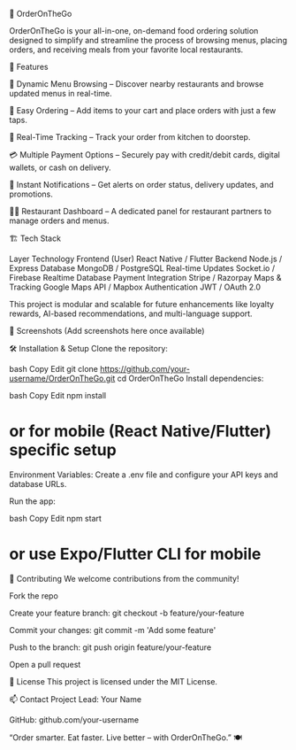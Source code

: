 🍔 OrderOnTheGo

OrderOnTheGo is your all-in-one, on-demand food ordering solution designed to simplify and streamline the process of browsing menus, placing orders, and receiving meals from your favorite local restaurants.

🚀 Features

🧾 Dynamic Menu Browsing – Discover nearby restaurants and browse updated menus in real-time.

🛒 Easy Ordering – Add items to your cart and place orders with just a few taps.

📍 Real-Time Tracking – Track your order from kitchen to doorstep.

💳 Multiple Payment Options – Securely pay with credit/debit cards, digital wallets, or cash on delivery.

🔔 Instant Notifications – Get alerts on order status, delivery updates, and promotions.

🧑‍🍳 Restaurant Dashboard – A dedicated panel for restaurant partners to manage orders and menus.

🏗️ Tech Stack

Layer	Technology
Frontend (User)	React Native / Flutter
Backend	Node.js / Express
Database	MongoDB / PostgreSQL
Real-time Updates	Socket.io / Firebase Realtime Database
Payment Integration	Stripe / Razorpay
Maps & Tracking	Google Maps API / Mapbox
Authentication	JWT / OAuth 2.0

This project is modular and scalable for future enhancements like loyalty rewards, AI-based recommendations, and multi-language support.

📸 Screenshots
(Add screenshots here once available)

🛠️ Installation & Setup
Clone the repository:

bash
Copy
Edit
git clone https://github.com/your-username/OrderOnTheGo.git
cd OrderOnTheGo
Install dependencies:

bash
Copy
Edit
npm install
# or for mobile (React Native/Flutter) specific setup
Environment Variables:
Create a .env file and configure your API keys and database URLs.

Run the app:

bash
Copy
Edit
npm start
# or use Expo/Flutter CLI for mobile
🤝 Contributing
We welcome contributions from the community!

Fork the repo

Create your feature branch: git checkout -b feature/your-feature

Commit your changes: git commit -m 'Add some feature'

Push to the branch: git push origin feature/your-feature

Open a pull request

📄 License
This project is licensed under the MIT License.

📫 Contact
Project Lead: Your Name

GitHub: github.com/your-username

“Order smarter. Eat faster. Live better – with OrderOnTheGo.” 🍽️
